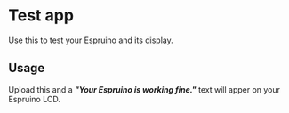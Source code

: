 # Test app

Use this to test your Espruino and its display.

## Usage

Upload this and a ***"Your Espruino is working fine."*** text will apper on your Espruino LCD.
